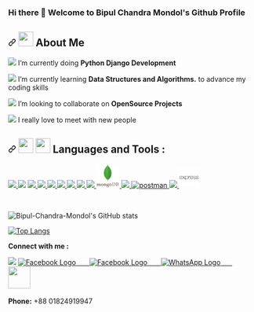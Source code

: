 ### Hi there 👋 Welcome to Bipul Chandra Mondol's Github Profile

<!--
**Bipul-Chandra-Mondol/Bipul-Chandra-Mondol** is a ✨ _special_ ✨ repository because its `README.md` (this file) appears on your GitHub profile.

Here are some ideas to get you started:

- 🔭 I’m currently working on ...
- 🌱 I’m currently learning ...
- 👯 I’m looking to collaborate on ...
- 🤔 I’m looking for help with ...
- 💬 Ask me about ...
- 📫 How to reach me: ...
- 😄 Pronouns: ...
- ⚡ Fun fact: ...
-->

<!-- Profile Eiding Start -->

<h2 dir="auto"><a id="user-content-----------------about-me" class="anchor" aria-hidden="true" href="#----------------about-me"><svg class="octicon octicon-link" viewBox="0 0 16 16" version="1.1" width="16" height="16" aria-hidden="true"><path fill-rule="evenodd" d="M7.775 3.275a.75.75 0 001.06 1.06l1.25-1.25a2 2 0 112.83 2.83l-2.5 2.5a2 2 0 01-2.83 0 .75.75 0 00-1.06 1.06 3.5 3.5 0 004.95 0l2.5-2.5a3.5 3.5 0 00-4.95-4.95l-1.25 1.25zm-4.69 9.64a2 2 0 010-2.83l2.5-2.5a2 2 0 012.83 0 .75.75 0 001.06-1.06 3.5 3.5 0 00-4.95 0l-2.5 2.5a3.5 3.5 0 004.95 4.95l1.25-1.25a.75.75 0 00-1.06-1.06l-1.25 1.25a2 2 0 01-2.83 0z"></path></svg></a>
        <span><a target="_blank" rel="noopener noreferrer nofollow" href="https://camo.githubusercontent.com/e29ceb02bd20427756b455cffe9c867705980c4778589f21650050d50c1ef60d/68747470733a2f2f696d672e69636f6e73382e636f6d2f627562626c65732f35302f3030303030302f61626f75742e706e67"><img width="30px" height="30px" src="https://camo.githubusercontent.com/e29ceb02bd20427756b455cffe9c867705980c4778589f21650050d50c1ef60d/68747470733a2f2f696d672e69636f6e73382e636f6d2f627562626c65732f35302f3030303030302f61626f75742e706e67" data-canonical-src="https://img.icons8.com/bubbles/50/000000/about.png" style="max-width: 100%;"></a></span>
        <b>About Me</b>
</h2>
<p dir="auto"> 
    </p><p dir="auto"> 
             <a target="_blank" rel="noopener noreferrer nofollow" href="https://camo.githubusercontent.com/5d4afd5aa1b17b2e54ac1b50089f6606a20d19302b44d12c16382500a8d3c56c/68747470733a2f2f696d672e69636f6e73382e636f6d2f636f6c6f722f32352f3030303030302f70726f6a6563742d6d616e6167656d656e742e706e67"><img src="https://camo.githubusercontent.com/5d4afd5aa1b17b2e54ac1b50089f6606a20d19302b44d12c16382500a8d3c56c/68747470733a2f2f696d672e69636f6e73382e636f6d2f636f6c6f722f32352f3030303030302f70726f6a6563742d6d616e6167656d656e742e706e67" data-canonical-src="https://img.icons8.com/color/25/000000/project-management.png" style="max-width: 100%;"></a>
            <span>I’m currently doing <b>Python Django Development</b></span>
    </p>
    <p dir="auto">
             <a target="_blank" rel="noopener noreferrer nofollow" href="https://camo.githubusercontent.com/270cad3038c9ca3320c797d03939be7ae5dd353c3350a46de91b475a60415012/68747470733a2f2f696d672e69636f6e73382e636f6d2f636f6c6f722f32382f3030303030302f6c6561726e696e672e706e67"><img src="https://camo.githubusercontent.com/270cad3038c9ca3320c797d03939be7ae5dd353c3350a46de91b475a60415012/68747470733a2f2f696d672e69636f6e73382e636f6d2f636f6c6f722f32382f3030303030302f6c6561726e696e672e706e67" data-canonical-src="https://img.icons8.com/color/28/000000/learning.png" style="max-width: 100%;"></a>
        <span>I’m currently learning <b>Data Structures and Algorithms.</b> to advance my coding skills </span>
    </p>
    <p dir="auto">
             <a target="_blank" rel="noopener noreferrer nofollow" href="https://camo.githubusercontent.com/f8366b1f4a4fdb21c04af099998237074f7e9c525ce2d92c5a850a3fc44ca269/68747470733a2f2f696d672e69636f6e73382e636f6d2f6f66666963652f32382f3030303030302f7365617263682d636c69656e742e706e67"><img src="https://camo.githubusercontent.com/f8366b1f4a4fdb21c04af099998237074f7e9c525ce2d92c5a850a3fc44ca269/68747470733a2f2f696d672e69636f6e73382e636f6d2f6f66666963652f32382f3030303030302f7365617263682d636c69656e742e706e67" data-canonical-src="https://img.icons8.com/office/28/000000/search-client.png" style="max-width: 100%;"></a>
        <span>I’m looking to collaborate on <b>OpenSource Projects</b> </span>
    </p>
    <p dir="auto">
             <a target="_blank" rel="noopener noreferrer nofollow" href="https://camo.githubusercontent.com/ff86aec5ca45b31feecd2fa3900bfa9a8056521f749d1de20626e41be126ee8f/68747470733a2f2f696d672e69636f6e73382e636f6d2f656d6f6a692f32382f3030303030302f736d696c696e672d666163652d776974682d68616c6f2e706e67"><img src="https://camo.githubusercontent.com/ff86aec5ca45b31feecd2fa3900bfa9a8056521f749d1de20626e41be126ee8f/68747470733a2f2f696d672e69636f6e73382e636f6d2f656d6f6a692f32382f3030303030302f736d696c696e672d666163652d776974682d68616c6f2e706e67" data-canonical-src="https://img.icons8.com/emoji/28/000000/smiling-face-with-halo.png" style="max-width: 100%;"></a>
        <span>I really love to meet with new people</span>
    </p>
<p dir="auto"></p>
<h2 dir="auto"><a id="user-content------------------languages-and-tools-" class="anchor" aria-hidden="true" href="#-----------------languages-and-tools-"><svg class="octicon octicon-link" viewBox="0 0 16 16" version="1.1" width="16" height="16" aria-hidden="true"><path fill-rule="evenodd" d="M7.775 3.275a.75.75 0 001.06 1.06l1.25-1.25a2 2 0 112.83 2.83l-2.5 2.5a2 2 0 01-2.83 0 .75.75 0 00-1.06 1.06 3.5 3.5 0 004.95 0l2.5-2.5a3.5 3.5 0 00-4.95-4.95l-1.25 1.25zm-4.69 9.64a2 2 0 010-2.83l2.5-2.5a2 2 0 012.83 0 .75.75 0 001.06-1.06 3.5 3.5 0 00-4.95 0l-2.5 2.5a3.5 3.5 0 004.95 4.95l1.25-1.25a.75.75 0 00-1.06-1.06l-1.25 1.25a2 2 0 01-2.83 0z"></path></svg></a>
        <span><a target="_blank" rel="noopener noreferrer nofollow" href="https://camo.githubusercontent.com/bd23235defda07b87145665458533c8256613656b8aef3581258ed246cb8b033/68747470733a2f2f696d672e69636f6e73382e636f6d2f666c75656e63792f34382f3030303030302f70726f6772616d6d696e672e706e67"><img width="30px" height="30px" src="https://camo.githubusercontent.com/bd23235defda07b87145665458533c8256613656b8aef3581258ed246cb8b033/68747470733a2f2f696d672e69636f6e73382e636f6d2f666c75656e63792f34382f3030303030302f70726f6772616d6d696e672e706e67" data-canonical-src="https://img.icons8.com/fluency/48/000000/programming.png" style="max-width: 100%;"></a> <a target="_blank" rel="noopener noreferrer nofollow" href="https://camo.githubusercontent.com/2e85be5ed3a78ae5a2043de86a9aae4e5e7e1bfef3e491c4e3d372aaa5f829af/68747470733a2f2f696d672e69636f6e73382e636f6d2f6f66666963652f35302f3030303030302f61646d696e6973747261746976652d746f6f6c732e706e67"><img width="30px" height="30px" src="https://camo.githubusercontent.com/2e85be5ed3a78ae5a2043de86a9aae4e5e7e1bfef3e491c4e3d372aaa5f829af/68747470733a2f2f696d672e69636f6e73382e636f6d2f6f66666963652f35302f3030303030302f61646d696e6973747261746976652d746f6f6c732e706e67" data-canonical-src="https://img.icons8.com/office/50/000000/administrative-tools.png" style="max-width: 100%;"></a></span>
        <b>Languages and Tools :</b>
</h2>
<p align="left" dir="auto">
         <a href="https://www.python.org" rel="nofollow"> <img src="https://camo.githubusercontent.com/24303cd2424a9a9c092cb6f3108ae66c45d827c3bb8cac57c93c1831c058e43f/68747470733a2f2f696d672e69636f6e73382e636f6d2f636f6c6f722f34382f3030303030302f707974686f6e2e706e67" data-canonical-src="https://img.icons8.com/color/48/000000/python.png" style="max-width: 100%;"> </a>  
    <a target="_blank" rel="noopener noreferrer nofollow" href="https://camo.githubusercontent.com/078d575015caef2fa0605651bb5f9c036eece86b209339779671526c3639c25d/68747470733a2f2f696d672e69636f6e73382e636f6d2f636f6c6f722f34382f3030303030302f646a616e676f2e706e67"><img src="https://camo.githubusercontent.com/078d575015caef2fa0605651bb5f9c036eece86b209339779671526c3639c25d/68747470733a2f2f696d672e69636f6e73382e636f6d2f636f6c6f722f34382f3030303030302f646a616e676f2e706e67" data-canonical-src="https://img.icons8.com/color/48/000000/django.png" style="max-width: 100%;"></a>
    <a href="https://developer.mozilla.org/en-US/docs/Web/JavaScript" rel="nofollow"> <img src="https://camo.githubusercontent.com/da839b79b282a7658a172f07e13496fb18bcf9fa624d061def0e80f47a68ff1d/68747470733a2f2f696d672e69636f6e73382e636f6d2f636f6c6f722f34382f3030303030302f6a6176617363726970742e706e67" data-canonical-src="https://img.icons8.com/color/48/000000/javascript.png" style="max-width: 100%;"> </a> 
    <a href="https://reactjs.org/" rel="nofollow"> <img src="https://camo.githubusercontent.com/38b72f440cbf774558b9399b27bf659066e94b1eddc4510a9607ced1f028f6d0/68747470733a2f2f696d672e69636f6e73382e636f6d2f636f6c6f722f34382f3030303030302f72656163742d6e61746976652e706e67" data-canonical-src="https://img.icons8.com/color/48/000000/react-native.png" style="max-width: 100%;"> </a>
    <a href="https://www.w3.org/html/" rel="nofollow"> <img src="https://camo.githubusercontent.com/91624b4794cb98081ea55063865721be4b4399472c81e66b89b37fd07aad1d92/68747470733a2f2f696d672e69636f6e73382e636f6d2f636f6c6f722f34382f3030303030302f68746d6c2d352e706e67" data-canonical-src="https://img.icons8.com/color/48/000000/html-5.png" style="max-width: 100%;"> </a> 
    <a href="https://www.w3schools.com/css/" rel="nofollow"> <img src="https://camo.githubusercontent.com/dc75aee770dff630309493116eeebd6a39c7042e4e94780a5e6c8f107bebe76f/68747470733a2f2f696d672e69636f6e73382e636f6d2f636f6c6f722f34382f3030303030302f637373332e706e67" data-canonical-src="https://img.icons8.com/color/48/000000/css3.png" style="max-width: 100%;"> </a> 
    <a href="https://getbootstrap.com" rel="nofollow"> <img src="https://camo.githubusercontent.com/0174b03bab13c90e5673eaafbaa2cc273f8f0f8e70c39e660d0db9895f41f7ae/68747470733a2f2f696d672e69636f6e73382e636f6d2f636f6c6f722f34382f3030303030302f626f6f7473747261702e706e67" data-canonical-src="https://img.icons8.com/color/48/000000/bootstrap.png" style="max-width: 100%;"> </a>  
    <a href="https://nodejs.org" rel="nofollow"> <img src="https://camo.githubusercontent.com/03899ca15bc7682cad570e2638be85926777122dce4b90151d5efc897660d5cd/68747470733a2f2f696d672e69636f6e73382e636f6d2f636f6c6f722f34382f3030303030302f6e6f64656a732e706e67" data-canonical-src="https://img.icons8.com/color/48/000000/nodejs.png" style="max-width: 100%;"> </a> 
    <a href="https://www.mysql.com/" rel="nofollow"> <img src="https://camo.githubusercontent.com/149029be5d632d26129278083a0e1f965fe112b27bb184c0d851a943816a7ee5/68747470733a2f2f696d672e69636f6e73382e636f6d2f666c75656e742f35302f3030303030302f6d7973716c2d6c6f676f2e706e67" data-canonical-src="https://img.icons8.com/fluent/50/000000/mysql-logo.png" style="max-width: 100%;"> </a>
    <a href="https://www.mongodb.com/" rel="nofollow"> <img src="https://raw.githubusercontent.com/devicons/devicon/master/icons/mongodb/mongodb-original-wordmark.svg" alt="mongodb" width="48" height="48" style="max-width: 100%;"> </a> 
    <a href="https://firebase.google.com/" rel="nofollow"> <img src="https://camo.githubusercontent.com/04d74fa252ccfc767a20a5719365205c5251294b38c3d91d213491b24200e595/68747470733a2f2f696d672e69636f6e73382e636f6d2f636f6c6f722f34382f3030303030302f66697265626173652e706e67" data-canonical-src="https://img.icons8.com/color/48/000000/firebase.png" style="max-width: 100%;"> </a> 
    <a href="https://postman.com" rel="nofollow"> <img src="https://camo.githubusercontent.com/93b32389bf746009ca2370de7fe06c3b5146f4c99d99df65994f9ced0ba41685/68747470733a2f2f7777772e766563746f726c6f676f2e7a6f6e652f6c6f676f732f676574706f73746d616e2f676574706f73746d616e2d69636f6e2e737667" alt="postman" width="45" height="45" data-canonical-src="https://www.vectorlogo.zone/logos/getpostman/getpostman-icon.svg" style="max-width: 100%;"> </a>   
    <a href="https://git-scm.com/" rel="nofollow"> <img src="https://camo.githubusercontent.com/bc60041f5ea7b022c6419b73a15aaac12a2ede682867ec0d3e3c9ec374dce54b/68747470733a2f2f696d672e69636f6e73382e636f6d2f636f6c6f722f34382f3030303030302f6769742e706e67" data-canonical-src="https://img.icons8.com/color/48/000000/git.png" style="max-width: 100%;"> </a> 
    <a href="https://expressjs.com" rel="nofollow"> <img src="https://raw.githubusercontent.com/devicons/devicon/master/icons/express/express-original-wordmark.svg" alt="express" width="40" height="40" style="max-width: 100%;"> </a>
</p>
<br>



<!--  Github status -->


![Bipul-Chandra-Mondol's GitHub stats](https://github-readme-stats.vercel.app/api?username=Bipul-Chandra-Mondol&show_icons=true&theme=radical)



<!-- Top Language uses -->

[![Top Langs](https://github-readme-stats.vercel.app/api/top-langs/?username=Bipul-Chandra-Mondol)](https://github.com/anuraghazra/github-readme-stats)



<!-- Contact With me -->

</span>
        <b>Connect with me :</b>
</h2>
<p align="left" dir="auto">
    <a href="https://www.linkedin.com/in/bipul-chandra-mondol/" rel="nofollow"><img src="https://camo.githubusercontent.com/f4f0ef7493c38feb75ede98d04b23bf1d019e30f9239f5f7113a3a84cb0d791d/68747470733a2f2f696d672e69636f6e73382e636f6d2f666c75656e63792f34382f3030303030302f6c696e6b6564696e2e706e67" data-canonical-src="https://img.icons8.com/fluency/48/000000/linkedin.png" style="max-width: 100%;"></a>

        
<a href="https://www.facebook.com/bipul.mondol.14855/" style="max-width: 100%;">
        
  <img src="https://www.facebook.com/images/fb_icon_325x325.png" alt="Facebook Logo" style="width: 40px; height: 40px;">
</a>

 <a href="https://www.instagram.com/bipul.mondol.14855/">
         &nbsp &nbsp &nbsp
  <img src="https://www.instagram.com/static/images/ico/favicon-192.png/68d99ba29cc8.png" alt="Facebook Logo" style="width: 40px; height: 40px;">
</a>
  <a href="https://wa.me/qr/RCPKOVA24P5GI1">
  &nbsp &nbsp &nbsp 
          <img src="https://upload.wikimedia.org/wikipedia/commons/thumb/6/6b/WhatsApp.svg/897px-WhatsApp.svg.png" alt="WhatsApp Logo" style="width: 50px; height: 50px;">
</a>      
  <a href="mailto:bipulchandramondol@gmai.com">
    &nbsp &nbsp &nbsp 
  <img src="https://img.icons8.com/stickers/256/gmail-new.png" style="width: 45px; height: 45px;">
</a>
 
</p>
<p>
        <b>Phone:</b> +88 01824919947
</p>
